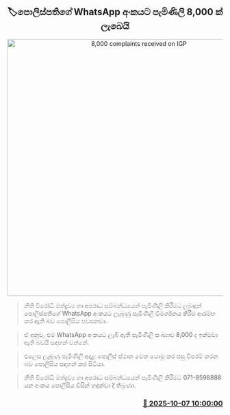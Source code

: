 <p align='center'><b><h2 align='center' title='8,000 complaints received on IGP's WhatsApp number'>🏷පොලිස්පතිගේ WhatsApp අංකයට පැමිණිලි 8,000 ක් ලැබෙයි</h2></b></p>
<p align='center'><img src='https://helakuru.sgp1.cdn.digitaloceanspaces.com/esana/images/lib/srilanka-police[1].jpg' width='600' alt='8,000 complaints received on IGP's WhatsApp number'></p>

> නීති විරෝධී මත්ද්‍රව්‍ය හා අපරාධ සම්බන්ධයෙන් පැමිණිලි කිරීමට ලබාදුන් පොලිස්පතිගේ WhatsApp අංකයට ලැබුණු පැමිණිලි විමර්ශනය කිරීම ආරම්භ කර ඇති බව පොලීසිය පවසනවා.

> ඒ අනුව, එම WhatsApp අංකයට ලැබී ඇති පැමිණිලි සංඛ්‍යාව 8,000 ද ඉක්මවා ඇති බවයි සඳහන් වන්නේ.

> එලෙස ලැබුණු පැමිණිලි අදාළ පොලිස් ස්ථාන වෙත යොමු කර පසු විපරම් කරන බව පොලීසිය සඳහන් කර සිටියා.

> නීති විරෝධී මත්ද්‍රව්‍ය හා අපරාධ සම්බන්ධයෙන් පැමිණිලි කිරීමට 071-8598888 යන අංකය පොලීසිය විසින් හඳුන්වා දී තිබුණා.



<h3 align='right'><a href='https://www.helakuru.lk/esana/p/114247/'>📅 2025-10-07 10:00:00</a></h3>
